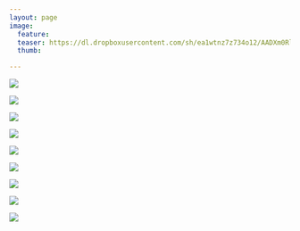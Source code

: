 ```yaml
---
layout: page
image:
  feature:
  teaser: https://dl.dropboxusercontent.com/sh/ea1wtnz7z734o12/AADXm0RlLo5xMfYXX08hj9eLa/luontokuvat/kes%C3%A4/10/DS56850-245px.jpg
  thumb:

---
```


[![](https://dl.dropboxusercontent.com/sh/ea1wtnz7z734o12/AAAvVyTItZdXqzk1XFx6ARq_a/luontokuvat/kes%C3%A4/10/DS56788-800px.jpg)](https://dl.dropboxusercontent.com/sh/ea1wtnz7z734o12/AACyGdDhGHwO3cFPNP15YATJa/luontokuvat/kes%C3%A4/10/DS56788.jpg)

[![](https://dl.dropboxusercontent.com/sh/ea1wtnz7z734o12/AAAIkfvzIgxHSbHHuPnRC1Zza/luontokuvat/kes%C3%A4/10/DS56793-800px.jpg)](https://dl.dropboxusercontent.com/sh/ea1wtnz7z734o12/AAC1aoSGl8OcHiHP66r3MnIia/luontokuvat/kes%C3%A4/10/DS56793.jpg)

[![](https://dl.dropboxusercontent.com/sh/ea1wtnz7z734o12/AAC1BPkSMNz7hPYoE8O7cjTha/luontokuvat/kes%C3%A4/10/DS56801-800px.jpg)](https://dl.dropboxusercontent.com/sh/ea1wtnz7z734o12/AAB_0epsfIapyK80AflXIFCca/luontokuvat/kes%C3%A4/10/DS56801.jpg)

[![](https://dl.dropboxusercontent.com/sh/ea1wtnz7z734o12/AAB0Yni0w-H6_BACnWUGhD95a/luontokuvat/kes%C3%A4/10/DS56784-800px.jpg)](https://dl.dropboxusercontent.com/sh/ea1wtnz7z734o12/AAC-sDl5ITeOt3-Rso85CuBca/luontokuvat/kes%C3%A4/10/DS56784.jpg)

[![](https://dl.dropboxusercontent.com/sh/ea1wtnz7z734o12/AABijz7vcsAWk2sequ1brNNva/luontokuvat/kes%C3%A4/10/DS56827-800px.jpg)](https://dl.dropboxusercontent.com/sh/ea1wtnz7z734o12/AAAdsI8ULgBT6vlKSNLcO6eYa/luontokuvat/kes%C3%A4/10/DS56827.jpg)

[![](https://dl.dropboxusercontent.com/sh/ea1wtnz7z734o12/AAALMKo0on2Le8-MzhSoLbVTa/luontokuvat/kes%C3%A4/10/DS56838-800px.jpg)](https://dl.dropboxusercontent.com/sh/ea1wtnz7z734o12/AAB3ScH13ShQCTryN6I2kq4ra/luontokuvat/kes%C3%A4/10/DS56838.jpg)

[![](https://dl.dropboxusercontent.com/sh/ea1wtnz7z734o12/AADY_W4bRn5DheuLq5Xg2PdJa/luontokuvat/kes%C3%A4/10/DS56839-800px.jpg)](https://dl.dropboxusercontent.com/sh/ea1wtnz7z734o12/AADZswNTKcVY4xRpF0ne5SGFa/luontokuvat/kes%C3%A4/10/DS56839.jpg)

[![](https://dl.dropboxusercontent.com/sh/ea1wtnz7z734o12/AACNBeSpLSmmtp8EYgPQZ3IWa/luontokuvat/kes%C3%A4/10/DS56843-800px.jpg)](https://dl.dropboxusercontent.com/sh/ea1wtnz7z734o12/AACQUxMFlFY-REnnf3RNCDsja/luontokuvat/kes%C3%A4/10/DS56843.jpg)

[![](https://dl.dropboxusercontent.com/sh/ea1wtnz7z734o12/AAC3UufbAJf2ZmZA5KoyQCZaa/luontokuvat/kes%C3%A4/10/DS56850-800px.jpg)](https://dl.dropboxusercontent.com/sh/ea1wtnz7z734o12/AACqAfo9I6ha8_34W_t6haz2a/luontokuvat/kes%C3%A4/10/DS56850.jpg)
